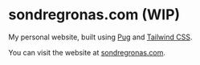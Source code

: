 # sondregronas.com (WIP)

My personal website, built using [Pug](https://pugjs.org) and [Tailwind CSS](https://tailwindcss.com).

You can visit the website at [sondregronas.com](https://sondregronas.com).